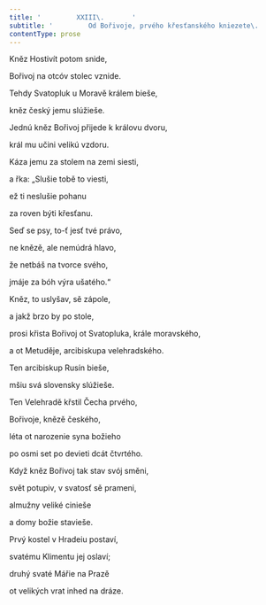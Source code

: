 ```yaml
---
title: '         XXIII\.       '
subtitle: '         Od Bořivoje, prvého křesťanského kniezete\.       '
contentType: prose
---
```


Kněz Hostivít potom snide,

Bořivoj na otcóv stolec vznide.

Tehdy Svatopluk u Moravě králem bieše,

kněz český jemu slúžieše.

Jednú kněz Bořivoj přijede k královu dvoru,

král mu učini velikú vzdoru.

Káza jemu za stolem na zemi siesti,

a řka: „Slušie tobě to viesti,

ež ti neslušie pohanu

za roven býti křesťanu.

Seď se psy, to-ť jesť tvé právo,

ne knězě, ale nemúdrá hlavo,

že netbáš na tvorce svého,

jmáje za bóh výra ušatého.“

Kněz, to uslyšav, sě zápole,

a jakž brzo by po stole,

prosi křista Bořivoj ot Svatopluka, krále moravského,

a ot Metuděje, arcibiskupa velehradského.

Ten arcibiskup Rusín bieše,

mšiu svá slovensky slúžieše.

Ten Velehradě křstil Čecha prvého,

Bořivoje, knězě českého,

léta ot narozenie syna božieho

po osmi set po devieti dcát čtvrtého.

Když kněz Bořivoj tak stav svój směni,

svět potupiv, v svatosť sě prameni,

almužny veliké cinieše

a domy božie stavieše.

Prvý kostel v Hradeiu postaví,

svatému Klimentu jej oslaví;

druhý svaté Mářie na Prazě

ot velikých vrat inhed na dráze.
